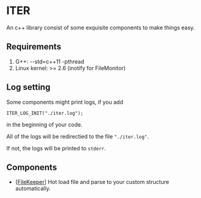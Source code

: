 # ITER #
An c++ library consist of some exquisite components to make things easy.
## Requirements ##
1. G++: --std=c++11 -pthread
2. Linux kernel: >= 2.6 (inotify for FileMonitor)

## Log setting ##
Some components might print logs, if you add
```
ITER_LOG_INIT("./iter.log");
```
in the beginning of your code.

All of the logs will be redirectied to the file ```"./iter.log"```.

If not, the logs will be printed to ```stderr```.

## Components ##
* [[FileKeeper](https://github.com/qianyl/iter/tree/master/include/iter/filekeeper)] Hot load file and parse to your custom structure automatically.




